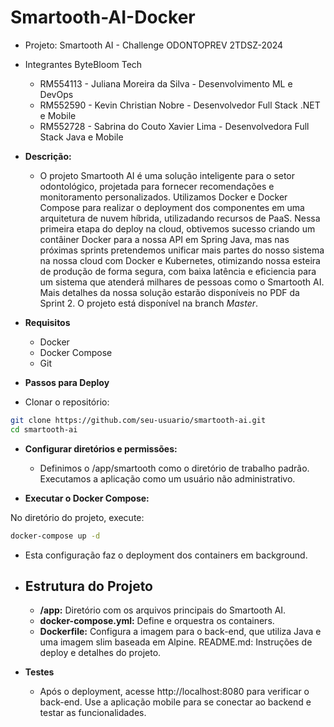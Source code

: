 # Smartooth-AI-Docker

- Projeto: Smartooth AI - Challenge ODONTOPREV 2TDSZ-2024
  
- Integrantes ByteBloom Tech
  - RM554113 - Juliana Moreira da Silva - Desenvolvimento ML e DevOps
  - RM552590 - Kevin Christian Nobre - Desenvolvedor Full Stack .NET e Mobile
  - RM552728 - Sabrina do Couto Xavier Lima - Desenvolvedora Full Stack Java e Mobile

  
- **Descrição:**
  - O projeto Smartooth AI é uma solução inteligente para o setor odontológico, projetada para fornecer recomendações e monitoramento personalizados. Utilizamos Docker e Docker Compose para realizar o deployment dos componentes em uma arquitetura de nuvem híbrida, utilizadando recursos de PaaS. Nessa primeira etapa do deploy na cloud, obtivemos sucesso criando um contâiner Docker para a nossa API em Spring Java, mas nas próximas sprints pretendemos unificar mais partes do nosso sistema na nossa cloud com Docker e Kubernetes, otimizando nossa esteira de produção de forma segura, com baixa latência e eficiencia para um sistema que atenderá milhares de pessoas como o Smartooth AI. Mais detalhes da nossa solução estarão disponíveis no PDF da Sprint 2. O projeto está disponível na branch *Master*.

- **Requisitos**
  - Docker
  - Docker Compose
  - Git

- **Passos para Deploy**

- Clonar o repositório:

``` bash
git clone https://github.com/seu-usuario/smartooth-ai.git
cd smartooth-ai
```

- **Configurar diretórios e permissões:**

  - Definimos o /app/smartooth como o diretório de trabalho padrão.
Executamos a aplicação como um usuário não administrativo.

- **Executar o Docker Compose:**

No diretório do projeto, execute:
``` bash
docker-compose up -d
```

- Esta configuração faz o deployment dos containers em background.

- ## **Estrutura do Projeto**
  - **/app:** Diretório com os arquivos principais do Smartooth AI.
  - **docker-compose.yml:** Define e orquestra os containers.
  - **Dockerfile:** Configura a imagem para o back-end, que utiliza Java e uma imagem slim baseada em Alpine.
README.md: Instruções de deploy e detalhes do projeto.

- **Testes**
  - Após o deployment, acesse http://localhost:8080 para verificar o back-end.
Use a aplicação mobile para se conectar ao backend e testar as funcionalidades.
